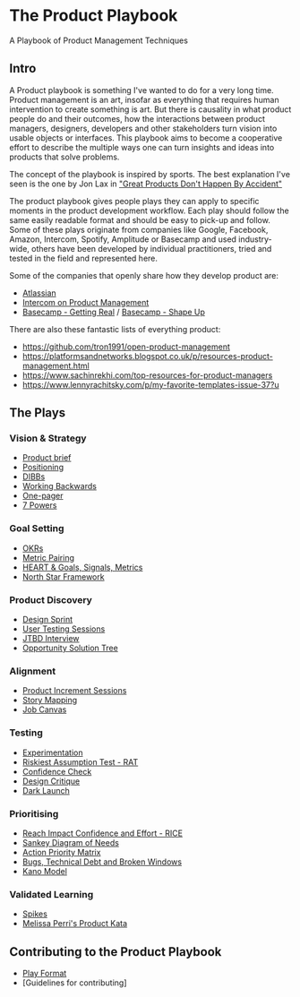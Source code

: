 # The Product Playbook
A Playbook of Product Management Techniques

## Intro
A Product playbook is something I've wanted to do for a very long time.
Product management is an art, insofar as everything that requires human intervention to create something is art. But there is causality in what product people do and their outcomes, how the interactions between product managers, designers, developers and other stakeholders turn vision into usable objects or interfaces. This playbook aims to become a cooperative effort to describe the multiple ways one can turn insights and ideas into products that solve problems.

The concept of the playbook is inspired by sports. The best explanation I've seen is the one by Jon Lax in ["Great Products Don't Happen By Accident"](https://medium.com/great-products-dont-happen-by-accident/great-products-dont-happen-by-accident-f46323d8ad94)

The product playbook gives people plays they can apply to specific moments in the product development workflow. Each play should follow the same easily readable format and should be easy to pick-up and follow. Some of these plays originate from companies like Google, Facebook, Amazon, Intercom, Spotify, Amplitude or Basecamp and used industry-wide, others have been developed by individual practitioners, tried and tested in the field and represented here.

Some of the companies that openly share how they develop product are:
* [Atlassian](https://www.atlassian.com/team-playbook/plays)
* [Intercom on Product Management](https://www.intercom.com/books/product-management)
* [Basecamp - Getting Real](https://basecamp.com/about/books/Getting%20Real.pdf) / [Basecamp - Shape Up](https://basecamp.com/shapeup) 

There are also these fantastic lists of everything product:
* https://github.com/tron1991/open-product-management
* https://platformsandnetworks.blogspot.co.uk/p/resources-product-management.html
* https://www.sachinrekhi.com/top-resources-for-product-managers
* https://www.lennyrachitsky.com/p/my-favorite-templates-issue-37?u

## The Plays

### Vision & Strategy
* [Product brief](https://github.com/colivetree/product-playbook/blob/master/product_brief.md)
* [Positioning](https://github.com/colivetree/product-playbook/blob/master/product_positioning.md)
* [DIBBs](https://github.com/colivetree/product-playbook/blob/master/DIBBs.md)
* [Working Backwards](https://github.com/colivetree/product-playbook/blob/master/working_backwards.md)
* [One-pager](https://github.com/colivetree/product-playbook/blob/master/one_pager.md)
* [7 Powers](https://github.com/colivetree/product-playbook/blob/master/7_powers.md)

### Goal Setting
* [OKRs](https://github.com/colivetree/product-playbook/blob/master/OKR.md)
* [Metric Pairing](https://github.com/colivetree/product-playbook/blob/master/metric_pairing.md)
* [HEART & Goals, Signals, Metrics](https://github.com/colivetree/product-playbook/blob/master/heart_framework.md)
* [North Star Framework](https://github.com/colivetree/product-playbook/blob/master/north_star_framework.md)

### Product Discovery
* [Design Sprint](https://github.com/colivetree/product-playbook/blob/master/design_sprint.md)
* [User Testing Sessions](https://github.com/colivetree/product-playbook/blob/master/user_testing.md)
* [JTBD Interview](https://github.com/colivetree/product-playbook/blob/master/jtbd_interview.md)
* [Opportunity Solution Tree](https://github.com/colivetree/product-playbook/blob/master/opportunity_solution_tree.md)

### Alignment
* [Product Increment Sessions](https://github.com/colivetree/product-playbook/blob/master/product_increments.md)
* [Story Mapping](https://github.com/colivetree/product-playbook/blob/master/story_mapping.md)
* [Job Canvas](https://github.com/colivetree/product-playbook/blob/master/job_canvas.md)

### Testing
* [Experimentation](https://github.com/colivetree/product-playbook/blob/master/experimentation.md)
* [Riskiest Assumption Test - RAT](https://github.com/colivetree/product-playbook/blob/master/riskiest_assumption_test.md)
* [Confidence Check](https://github.com/colivetree/product-playbook/blob/master/confidence_check.md)
* [Design Critique](https://github.com/colivetree/product-playbook/blob/master/critique.md)
* [Dark Launch](https://github.com/colivetree/product-playbook/blob/master/dark_launch.md)

### Prioritising
* [Reach Impact Confidence and Effort - RICE](https://github.com/colivetree/product-playbook/blob/master/prioritisation_rice.md)
* [Sankey Diagram of Needs](https://github.com/colivetree/product-playbook/blob/master/sankey_diagram_needs.md)
* [Action Priority Matrix](https://github.com/colivetree/product-playbook/blob/master/action_priority_matrix.md)
* [Bugs, Technical Debt and Broken Windows](https://github.com/colivetree/product-playbook/blob/master/prioritising_bugs.md)
* [Kano Model](https://github.com/colivetree/product-playbook/blob/master/kano_model.md)

### Validated Learning
* [Spikes](https://github.com/colivetree/product-playbook/blob/master/spikes.md)
* [Melissa Perri's Product Kata](https://github.com/colivetree/product-playbook/blob/master/product_kata.md)


## Contributing to the Product Playbook
* [Play Format](https://github.com/colivetree/product-playbook/blob/master/template.md)
* [Guidelines for contributing]
